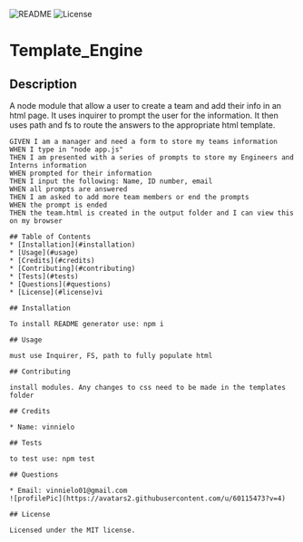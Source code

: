 
![README](https://img.shields.io/badge/NODE-TemplateEngine-red?style=plastic&logo=appveyor)
![License](https://img.shields.io/badge/MIT-100%-blue?style=plastic&logo=appveyor)

# Template_Engine

## Description

A node module that allow a user to create a team and add their info in an html page. It uses inquirer to prompt the user for the information. It then uses path and fs to route the answers to the appropriate html template. 

```
GIVEN I am a manager and need a form to store my teams information
WHEN I type in "node app.js"
THEN I am presented with a series of prompts to store my Engineers and Interns information
WHEN prompted for their information
THEN I input the following: Name, ID number, email
WHEN all prompts are answered
THEN I am asked to add more team members or end the prompts
WHEN the prompt is ended
THEN the team.html is created in the output folder and I can view this on my browser

## Table of Contents
* [Installation](#installation)
* [Usage](#usage)
* [Credits](#credits)
* [Contributing](#contributing)
* [Tests](#tests)
* [Questions](#questions)
* [License](#license)vi

## Installation

To install README generator use: npm i

## Usage

must use Inquirer, FS, path to fully populate html

## Contributing

install modules. Any changes to css need to be made in the templates folder

## Credits

* Name: vinnielo 

## Tests

to test use: npm test

## Questions

* Email: vinnielo01@gmail.com 
![profilePic](https://avatars2.githubusercontent.com/u/60115473?v=4)

## License

Licensed under the MIT license.

